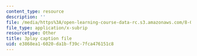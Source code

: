 ```yaml
---
content_type: resource
description: ''
file: /media/https%3A/open-learning-course-data-rc.s3.amazonaws.com/8-04-quantum-physics-i-spring-2016/e3868ea16020da1bf39c7fca476151c8_rwzg8iEOc8s.srt
file_type: application/x-subrip
resourcetype: Other
title: 3play caption file
uid: e3868ea1-6020-da1b-f39c-7fca476151c8
---
```

